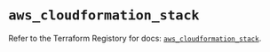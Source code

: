 # `aws_cloudformation_stack`

Refer to the Terraform Registory for docs: [`aws_cloudformation_stack`](https://registry.terraform.io/providers/hashicorp/aws/5.9.0/docs/resources/cloudformation_stack).
